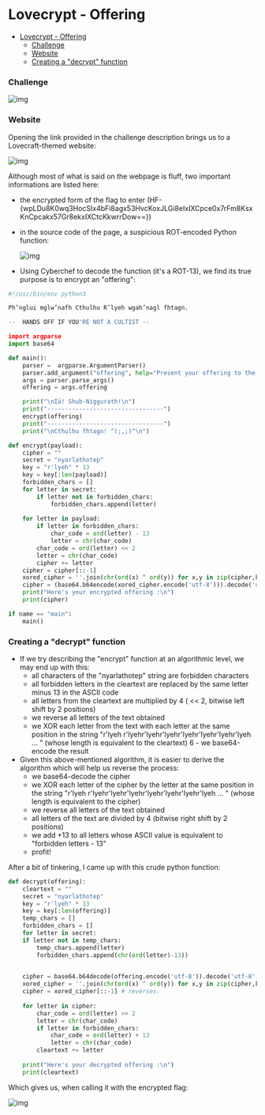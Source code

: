 # Lovecrypt - Offering

<!--ts-->

* [Lovecrypt - Offering](#Lovecrypt---Offering)
    * [Challenge](#Challenge)
    * [Website](#Website)
    * [Creating a "decrypt" function](#creating-a-decrypt-function)
    	<!--te-->

### Challenge
![img](https://cdn.discordapp.com/attachments/911345800116838420/911524309082701834/unknown.png)



### Website

Opening the link provided in the challenge description brings us to a Lovecraft-themed website:

![img](https://cdn.discordapp.com/attachments/911345800116838420/911523796807192576/unknown.png)

Although most of what is said on the webpage is fluff, two important informations are listed here:

* the encrypted form of the flag to enter (HF-{wpLDu8K0wq3HocSIx4bFi8agx53HvcKoxJLGi8eIxIXCpce0x7rFm8KsxKnCpcakx57Gr8ekxIXCtcKkwrrDow==})

* in the source code of the page, a suspicious ROT-encoded Python function:

	![img](https://cdn.discordapp.com/attachments/911345800116838420/911524022561407006/unknown.png) 

* Using Cyberchef to decode the function (it's a ROT-13), we find its true purpose is to encrypt an "offering":

~~~python
#!/usr/bin/env python3

Ph’nglui mglw’nafh Cthulhu R’lyeh wgah’nagl fhtagn.

--  HANDS OFF IF YOU'RE NOT A CULTIST --

import argparse
import base64

def main():
	parser =  argparse.ArgumentParser()
	parser.add_argument("offering", help="Present your offering to the Old Ones, cultist!")
	args = parser.parse_args()
	offering = args.offering

	print("\nIä! Shub-Niggurath!\n")
	print("---------------------------------")
	encrypt(offering)
	print("---------------------------------")
	print("\nCthulhu fhtagn! ^(;,;)^\n")

def encrypt(payload):
	cipher = ""
	secret = "nyarlathotep"
	key = "r'lyeh" * 13
	key = key[:len(payload)]
	forbidden_chars = []
	for letter in secret:
		if letter not in forbidden_chars:
	    	forbidden_chars.append(letter)
	
	for letter in payload:
		if letter in forbidden_chars:
	    	char_code = ord(letter) - 13
	        letter = chr(char_code)
		char_code = ord(letter) << 2
		letter = chr(char_code)
	    cipher += letter
	cipher = cipher[::-1]
	xored_cipher = ''.join(chr(ord(x) ^ ord(y)) for x,y in zip(cipher,key))
	cipher = (base64.b64encode(xored_cipher.encode('utf-8'))).decode('utf-8')
	print("Here's your encrypted offering :\n")
	print(cipher)

if name == "main":
	main()
~~~


### Creating a "decrypt" function
* If we try describing the "encrypt" function at an algorithmic level, we may end up with this:
	* all characters of the "nyarlathotep" string are forbidden characters
	* all forbidden letters in the cleartext are replaced by the same letter minus 13 in the ASCII code
	* all letters from the cleartext are multiplied by 4 ( << 2, bitwise left shift by 2 positions)
	* we reverse all letters of the text obtained
	* we XOR each letter from the text with each letter at the same position in the string "r'lyeh
		r'lyehr'lyehr'lyehr'lyehr'lyehr'lyehr'lyeh ... " (whose length is equivalent to the cleartext)
		6 - we base64-encode the result 
* Given this above-mentioned algorithm, it is easier to derive the algorithm which will help us reverse the process:
	* we base64-decode the cipher
	* we XOR each letter of the cipher by the letter at the same position in the string "r'lyeh
		r'lyehr'lyehr'lyehr'lyehr'lyehr'lyehr'lyeh ... " (whose length is equivalent to the cipher)
	* we reverse all letters of the text obtained
	* all letters of the text are divided by 4 (bitwise right shift by 2 positions)
	* we add +13 to all letters whose ASCII value is equivalent to "forbidden letters - 13"
	* profit!



After a bit of tinkering, I came up with this crude python function:


~~~python
def decrypt(offering):
    cleartext = ""
    secret = "nyarlathotep"
    key = "r'lyeh" * 13
    key = key[:len(offering)]
    temp_chars = []
    forbidden_chars = []
    for letter in secret:
    if letter not in temp_chars:
        temp_chars.append(letter)
        forbidden_chars.append(chr(ord(letter)-13))    
    

    cipher = base64.b64decode(offering.encode('utf-8')).decode('utf-8')
    xored_cipher = ''.join(chr(ord(x) ^ ord(y)) for x,y in zip(cipher,key))
    cipher = xored_cipher[::-1] # reverses.
       
    for letter in cipher:
        char_code = ord(letter) >> 2
        letter = chr(char_code)
        if letter in forbidden_chars:
            char_code = ord(letter) + 13
            letter = chr(char_code)
        cleartext += letter
    
    print("Here's your decrypted offering :\n")
    print(cleartext)
~~~


Which gives us, when calling it with the encrypted flag:

![img](https://cdn.discordapp.com/attachments/911345800116838420/912485215379795978/unknown.png)


